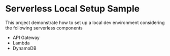 # Serverless Local Setup Sample

This project demonstrate how to set up a local dev environment considering the following serverless components

- API Gateway
- Lambda
- DynamoDB

